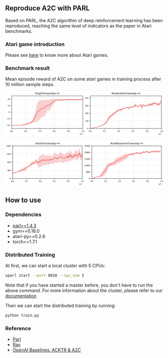 ## Reproduce A2C with PARL
Based on PARL, the A2C algorithm of deep reinforcement learning has been reproduced, reaching the same level of indicators as the paper in Atari benchmarks.

### Atari game introduction
Please see [here](https://gym.openai.com/envs/#atari) to know more about Atari games.

### Benchmark result
Mean episode reward of A2C on some atari games in training process after 10 million sample steps.

<p align="center">
<img src="result.png" alt="result"/>
</p>
<p align="center">
<img src="result2.png" alt="result"/>
</p>


## How to use
### Dependencies
+ [parl>=1.4.3](https://github.com/PaddlePaddle/PARL)
+ gym==0.18.0
+ atari-py==0.2.6
+ torch==1.7.1


### Distributed Training

At first, we can start a local cluster with 5 CPUs:

```bash
xparl start --port 8010 --cpu_num 5
```

Note that if you have started a master before, you don't have to run the above
command. For more information about the cluster, please refer to our
[documentation](https://parl.readthedocs.io/en/latest/parallel_training/setup.html)

Then we can start the distributed training by running:

```bash
python train.py
```

### Reference
+ [Parl](https://parl.readthedocs.io/en/latest/parallel_training/setup.html)
+ [Ray](https://github.com/ray-project/ray)
+ [OpenAI Baselines: ACKTR & A2C](https://openai.com/blog/baselines-acktr-a2c/)
